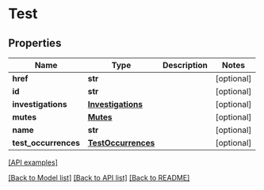 # Test

## Properties
Name | Type | Description | Notes
------------ | ------------- | ------------- | -------------
**href** | **str** |  | [optional] 
**id** | **str** |  | [optional] 
**investigations** | [**Investigations**](Investigations.md) |  | [optional] 
**mutes** | [**Mutes**](Mutes.md) |  | [optional] 
**name** | **str** |  | [optional] 
**test_occurrences** | [**TestOccurrences**](TestOccurrences.md) |  | [optional] 

[[API examples]](http://devopshq.github.io/teamcity/teamcity_models/Test.html)

[[Back to Model list]](../README.md#documentation-for-models) [[Back to API list]](../README.md#documentation-for-api-endpoints) [[Back to README]](../README.md)


